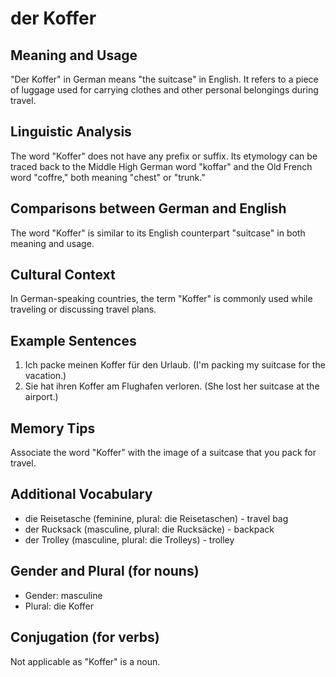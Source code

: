 # der Koffer
## Meaning and Usage
"Der Koffer" in German means "the suitcase" in English. It refers to a piece of luggage used for carrying clothes and other personal belongings during travel.

## Linguistic Analysis
The word "Koffer" does not have any prefix or suffix. Its etymology can be traced back to the Middle High German word "koffar" and the Old French word "coffre," both meaning "chest" or "trunk."

## Comparisons between German and English
The word "Koffer" is similar to its English counterpart "suitcase" in both meaning and usage.

## Cultural Context
In German-speaking countries, the term "Koffer" is commonly used while traveling or discussing travel plans.

## Example Sentences
1. Ich packe meinen Koffer für den Urlaub. (I'm packing my suitcase for the vacation.)
2. Sie hat ihren Koffer am Flughafen verloren. (She lost her suitcase at the airport.)

## Memory Tips
Associate the word "Koffer" with the image of a suitcase that you pack for travel.

## Additional Vocabulary
- die Reisetasche (feminine, plural: die Reisetaschen) - travel bag
- der Rucksack (masculine, plural: die Rucksäcke) - backpack
- der Trolley (masculine, plural: die Trolleys) - trolley

## Gender and Plural (for nouns)
- Gender: masculine
- Plural: die Koffer

## Conjugation (for verbs)
Not applicable as "Koffer" is a noun.